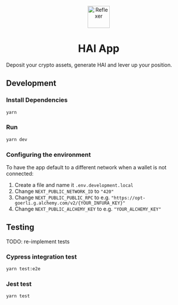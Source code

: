 <p align="center">
  <a href="https://reflexer.finance" target="_blank">
    <img alt="Reflexer" src="https://i.ibb.co/CtWRHQd/android-chrome-512x512.png" width="60" />
  </a>
</p>
<h1 align="center">
  HAI App
</h1>

Deposit your crypto assets, generate HAI and lever up your position.

<!-- - Website: [reflexer.finance](https://reflexer.finance/)
- App: [app.reflexer.finance](https://app.reflexer.finance)
- Docs: [docs.reflexer.finance](https://docs.reflexer.finance/)
- Twitter: [@reflexerfinance](https://twitter.com/reflexerfinance)
- Discord: [Reflexer](https://discord.com/invite/83t3xKT)
- Whitepaper: [Link](https://github.com/reflexer-labs/whitepapers/blob/master/English/hai-english.pdf) -->

## Development

### Install Dependencies

```bash
yarn
```

### Run

```bash
yarn dev
```

### Configuring the environment

To have the app default to a different network when a wallet is not connected:

1. Create a file and name it `.env.development.local`
2. Change `NEXT_PUBLIC_NETWORK_ID` to `"420"`
3. Change `NEXT_PUBLIC_PUBLIC_RPC` to e.g. `"https://opt-goerli.g.alchemy.com/v2/{YOUR_INFURA_KEY}"`
4. Change `NEXT_PUBLIC_ALCHEMY_KEY` to e.g. `"YOUR_ALCHEMY_KEY"`

## Testing

TODO: re-implement tests

### Cypress integration test

```bash
yarn test:e2e
```

### Jest test

```bash
yarn test
```
